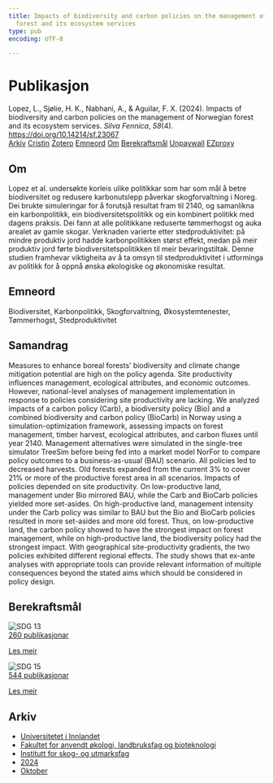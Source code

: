 ```yaml
---
title: Impacts of biodiversity and carbon policies on the management of Norwegian
  forest and its ecosystem services
type: pub
encoding: UTF-8

---
```

<h1>Publikasjon</h1>
<article id="csl-bib-container-C8K8BHZ8" class="csl-bib-container">
  <div class="csl-bib-body"> <div class="csl-entry">Lopez, L., Sjølie, H. K., Nabhani, A., &#38; Aguilar, F. X. (2024). Impacts of biodiversity and carbon policies on the management of Norwegian forest and its ecosystem services. <i>Silva Fennica</i>, <i>58</i>(4). <a href="https://doi.org/10.14214/sf.23067">https://doi.org/10.14214/sf.23067</a></div> </div>
  <div class="csl-bib-buttons">
    <a href="#taxonomy-article-C8K8BHZ8" alt="archive" class="csl-bib-button">Arkiv</a>
    <a href="https://app.cristin.no/results/show.jsf?id=2311835" alt="Cristin" class="csl-bib-button">Cristin</a>
    <a href="http://zotero.org/groups/5881554/items/C8K8BHZ8" alt="Zotero" class="csl-bib-button">Zotero</a>
    <a href="#keywords-article-C8K8BHZ8" alt="keywords" class="csl-bib-button">Emneord</a>
    <a href="#about-article-C8K8BHZ8" alt="about_pub" class="csl-bib-button">Om</a>
    <a href="#sdg-article-C8K8BHZ8" alt="sdg" class="csl-bib-button">Berekraftsmål</a>
    <a href="https://doi.org/10.14214/sf.23067" alt="Unpaywall" class="csl-bib-button">Unpaywall</a>
    <a href="https://doi.org/10.14214/sf.23067" alt="EZproxy" class="csl-bib-button">EZproxy</a>
  </div>
  <div id="csl-bib-meta-container-C8K8BHZ8"></div>
</article>
<div id="csl-bib-meta-C8K8BHZ8" class="csl-bib-meta">
  <article id="about-article-C8K8BHZ8" class="about_pub-article">
    <h1>Om</h1>
    Lopez et al. undersøkte korleis ulike politikkar som har som mål å betre biodiversitet og redusere karbonutslepp påverkar skogforvaltning i Noreg. Dei brukte simuleringar for å forutsjå resultat fram til 2140, og samanlikna ein karbonpolitikk, ein biodiversitetspolitikk og ein kombinert politikk med dagens praksis. Dei fann at alle politikkane reduserte tømmerhogst og auka arealet av gamle skogar. Verknaden varierte etter stedproduktivitet: på mindre produktiv jord hadde karbonpolitikken størst effekt, medan på meir produktiv jord førte biodiversitetspolitikken til meir bevaringstiltak. Denne studien framhevar viktigheita av å ta omsyn til stedproduktivitet i utforminga av politikk for å oppnå ønska økologiske og økonomiske resultat.
  </article>
  <article id="keywords-article-C8K8BHZ8" class="keywords-article">
    <h1>Emneord</h1>
    Biodiversitet, Karbonpolitikk, Skogforvaltning, Økosystemtenester, Tømmerhogst, Stedproduktivitet
  </article>
  <article id="abstract-article-C8K8BHZ8" class="abstract-article">
    <h1>Samandrag</h1>
    Measures to enhance boreal forests’ biodiversity and climate change mitigation potential are high on the policy agenda. Site productivity influences management, ecological attributes, and economic outcomes. However, national-level analyses of management implementation in response to policies considering site productivity are lacking. We analyzed impacts of a carbon policy (Carb), a biodiversity policy (Bio) and a combined biodiversity and carbon policy (BioCarb) in Norway using a simulation-optimization framework, assessing impacts on forest management, timber harvest, ecological attributes, and carbon fluxes until year 2140. Management alternatives were simulated in the single-tree simulator TreeSim before being fed into a market model NorFor to compare policy outcomes to a business-as-usual (BAU) scenario. All policies led to decreased harvests. Old forests expanded from the current 3% to cover 21% or more of the productive forest area in all scenarios. Impacts of policies depended on site productivity. On low-productive land, management under Bio mirrored BAU, while the Carb and BioCarb policies yielded more set-asides. On high-productive land, management intensity under the Carb policy was similar to BAU but the Bio and BioCarb policies resulted in more set-asides and more old forest. Thus, on low-productive land, the carbon policy showed to have the strongest impact on forest management, while on high-productive land, the biodiversity policy had the strongest impact. With geographical site-productivity gradients, the two policies exhibited different regional effects. The study shows that ex-ante analyses with appropriate tools can provide relevant information of multiple consequences beyond the stated aims which should be considered in policy design.
  </article>
  <article id="sdg-article-C8K8BHZ8" class="sdg-article">
    <h1>Berekraftsmål</h1>
    <div class="sdg-container"><div id="sdg13" class="sdg">
        <img src="{{< params subfolder >}}images/sdg/sdg13_nn.png" class="image" alt="SDG 13">
        <div class="sdg-overlay">
          <a href="{{< params subfolder >}}nn/archive/?sdg=13#archive" class="sdg-publication-count"><span>260</span> publikasjonar</a>
          <p><a href="https://fn.no/om-fn/fns-baerekraftsmaal/stoppe-klimaendringene?lang=nno-NO" class="sdg-read-more">Les meir</a></p>
        </div>
      </div> <div id="sdg15" class="sdg">
        <img src="{{< params subfolder >}}images/sdg/sdg15_nn.png" class="image" alt="SDG 15">
        <div class="sdg-overlay">
          <a href="{{< params subfolder >}}nn/archive/?sdg=15#archive" class="sdg-publication-count"><span>544</span> publikasjonar</a>
          <p><a href="https://fn.no/om-fn/fns-baerekraftsmaal/livet-paa-land?lang=nno-NO" class="sdg-read-more">Les meir</a></p>
        </div>
      </div></div>
  </article>
  <article id="taxonomy-article-C8K8BHZ8" class="taxonomy-article">
    <h1>Arkiv</h1>
    <ul>
      <li><a href="{{< params subfolder >}}nn/archive/?key=3DCRN523">Universitetet i Innlandet</a></li>
      <li><a href="{{< params subfolder >}}nn/archive/?key=T77LXH6D">Fakultet for anvendt økologi, landbruksfag og bioteknologi</a></li>
      <li><a href="{{< params subfolder >}}nn/archive/?key=7TRARPE3">Institutt for skog- og utmarksfag</a></li>
      <li><a href="{{< params subfolder >}}nn/archive/?key=A4XX8HDP">2024</a></li>
      <li><a href="{{< params subfolder >}}nn/archive/?key=5ZK5Q6QR">Oktober</a></li>
    </ul>
  </article>
</div>
